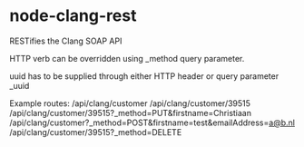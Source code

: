 node-clang-rest
===============

RESTifies the Clang SOAP API

HTTP verb can be overridden using _method query parameter.

uuid has to be supplied through either HTTP header or query parameter _uuid

Example routes:
/api/clang/customer
/api/clang/customer/39515
/api/clang/customer/39515?_method=PUT&firstname=Christiaan
/api/clang/customer?_method=POST&firstname=test&emailAddress=a@b.nl
/api/clang/customer/39515?_method=DELETE
